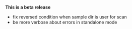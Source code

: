 **This is a beta release**
- fix reversed condition when sample dir is user for scan
- be more verbose about errors in standalone mode